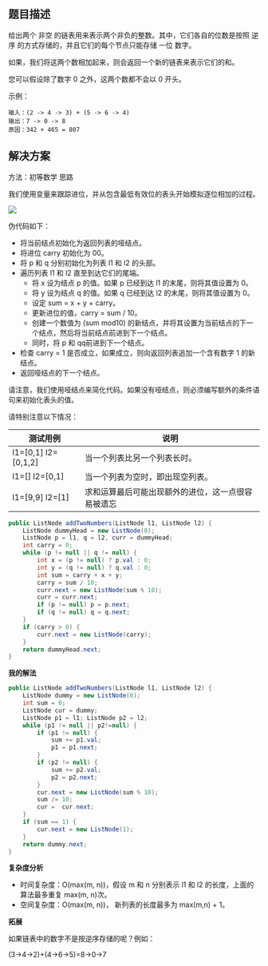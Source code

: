 ## 题目描述

给出两个 非空 的链表用来表示两个非负的整数。其中，它们各自的位数是按照 逆序 的方式存储的，并且它们的每个节点只能存储 一位 数字。

如果，我们将这两个数相加起来，则会返回一个新的链表来表示它们的和。

您可以假设除了数字 0 之外，这两个数都不会以 0 开头。

示例：

```
输入：(2 -> 4 -> 3) + (5 -> 6 -> 4)
输出：7 -> 0 -> 8
原因：342 + 465 = 807
```

## 解决方案

方法：初等数学
思路

我们使用变量来跟踪进位，并从包含最低有效位的表头开始模拟逐位相加的过程。

![](https://ws2.sinaimg.cn/large/006tNbRwly1fynyt4phc7j30e9056dgc.jpg)

伪代码如下：

- 将当前结点初始化为返回列表的哑结点。
- 将进位 carry 初始化为 00。
- 将 p 和 q 分别初始化为列表 l1 和 l2 的头部。
- 遍历列表 l1 和 l2 直至到达它们的尾端。
  - 将 x 设为结点 p 的值。如果 p 已经到达 l1 的末尾，则将其值设置为 0。
  - 将 y 设为结点 q 的值。如果 q 已经到达 l2 的末尾，则将其值设置为 0。
  - 设定 sum = x + y + carry。
  - 更新进位的值，carry = sum / 10。
  - 创建一个数值为 (sum mod10) 的新结点，并将其设置为当前结点的下一个结点，然后将当前结点前进到下一个结点。
  - 同时，将 p 和 qq前进到下一个结点。
- 检查 carry = 1 是否成立，如果成立，则向返回列表追加一个含有数字 1 的新结点。
- 返回哑结点的下一个结点。

请注意，我们使用哑结点来简化代码。如果没有哑结点，则必须编写额外的条件语句来初始化表头的值。

请特别注意以下情况：

<!--more-->

| 测试用例             | 说明                                               |
| -------------------- | -------------------------------------------------- |
| l1=[0,1]  l2=[0,1,2] | 当一个列表比另一个列表长时。                       |
| l1=[]  l2=[0,1]      | 当一个列表为空时，即出现空列表。                   |
| l1=[9,9]  l2=[1]     | 求和运算最后可能出现额外的进位，这一点很容易被遗忘 |

```java
public ListNode addTwoNumbers(ListNode l1, ListNode l2) {
    ListNode dummyHead = new ListNode(0);
    ListNode p = l1, q = l2, curr = dummyHead;
    int carry = 0;
    while (p != null || q != null) {
        int x = (p != null) ? p.val : 0;
        int y = (q != null) ? q.val : 0;
        int sum = carry + x + y;
        carry = sum / 10;
        curr.next = new ListNode(sum % 10);
        curr = curr.next;
        if (p != null) p = p.next;
        if (q != null) q = q.next;
    }
    if (carry > 0) {
        curr.next = new ListNode(carry);
    }
    return dummyHead.next;
}
```

**我的解法**

```java
public ListNode addTwoNumbers(ListNode l1, ListNode l2) {
    ListNode dummy = new ListNode(0);
    int sum = 0;
    ListNode cur = dummy;
    ListNode p1 = l1; ListNode p2 = l2;
    while (p1 != null || p2!=null) {
        if (p1 != null) {
            sum += p1.val;
            p1 = p1.next;
        }
        if (p2 != null) {
            sum += p2.val;
            p2 = p2.next;
        }
        cur.next = new ListNode(sum % 10);
        sum /= 10;
        cur =  cur.next;
    }
    if (sum == 1) {
        cur.next = new ListNode(1);
    }
    return dummy.next;
}
```

**复杂度分析**

- 时间复杂度：O(max(m, n))，假设 m 和 n 分别表示 l1 和 l2 的长度，上面的算法最多重复 max(m, n)次。
- 空间复杂度：O(max(m, n))， 新列表的长度最多为 max(m,n) + 1。

**拓展**

如果链表中的数字不是按逆序存储的呢？例如：

(3→4→2)+(4→6→5)=8→0→7